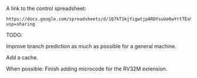 A link to the control spreadsheet:
```
https://docs.google.com/spreadsheets/d/1Q7kT1kjYigwtjpARDYsuUe6wYrtTEaSc_sKTdFh8VUo/edit?usp=sharing
```
TODO:

Improve branch prediction as much as possible for a general machine.

Add a cache.

When possible: Finish adding microcode for the RV32M extension.

